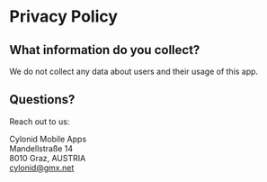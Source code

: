 # Privacy Policy

## What information do you collect?
We do not collect any data about users and their usage of this app.

## Questions?
Reach out to us:

Cylonid Mobile Apps\
Mandellstraße 14\
8010 Graz, AUSTRIA\
cylonid@gmx.net
